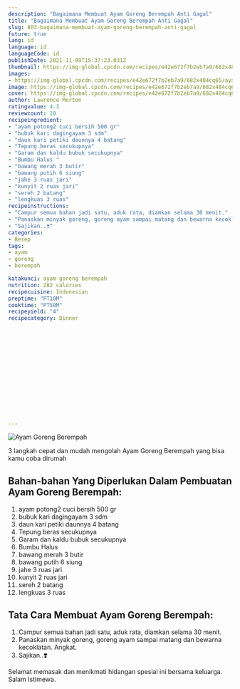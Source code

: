 ```yaml
---
description: "Bagaimana Membuat Ayam Goreng Berempah Anti Gagal"
title: "Bagaimana Membuat Ayam Goreng Berempah Anti Gagal"
slug: 803-bagaimana-membuat-ayam-goreng-berempah-anti-gagal
future: true
lang: id
language: id
languageCode: id
publishDate: 2021-11-09T15:37:23.031Z 
thumbnail: https://img-global.cpcdn.com/recipes/e42e672f7b2eb7a9/682x484cq65/ayam-goreng-berempah-foto-resep-utama.webp
images:
- https://img-global.cpcdn.com/recipes/e42e672f7b2eb7a9/682x484cq65/ayam-goreng-berempah-foto-resep-utama.webp
image: https://img-global.cpcdn.com/recipes/e42e672f7b2eb7a9/682x484cq65/ayam-goreng-berempah-foto-resep-utama.webp
cover: https://img-global.cpcdn.com/recipes/e42e672f7b2eb7a9/682x484cq65/ayam-goreng-berempah-foto-resep-utama.webp
author: Lawrence Morton
ratingvalue: 4.3
reviewcount: 10
recipeingredient:
- "ayam potong2 cuci bersih 500 gr"
- "bubuk kari dagingayam 3 sdm"
- "daun kari petiki daunnya 4 batang"
- "Tepung beras secukupnya"
- "Garam dan kaldu bubuk secukupnya"
- "Bumbu Halus "
- "bawang merah 3 butir"
- "bawang putih 6 siung"
- "jahe 3 ruas jari"
- "kunyit 2 ruas jari"
- "sereh 2 batang"
- "lengkuas 3 ruas"
recipeinstructions:
- "Campur semua bahan jadi satu, aduk rata, diamkan selama 30 menit."
- "Panaskan minyak goreng, goreng ayam sampai matang dan bewarna kecoklatan. Angkat."
- "Sajikan..❣️"
categories:
- Resep
tags:
- ayam
- goreng
- berempah

katakunci: ayam goreng berempah 
nutrition: 282 calories
recipecuisine: Indonesian
preptime: "PT10M"
cooktime: "PT50M"
recipeyield: "4"
recipecategory: Dinner


     
    
    
    
    
    
    
    
    
    
    
      
    
---
```



![Ayam Goreng Berempah](https://img-global.cpcdn.com/recipes/e42e672f7b2eb7a9/682x484cq65/ayam-goreng-berempah-foto-resep-utama.webp)

3 langkah cepat dan mudah mengolah  Ayam Goreng Berempah yang bisa kamu coba dirumah

<!--inarticleads1-->

## Bahan-bahan Yang Diperlukan Dalam Pembuatan Ayam Goreng Berempah:

1. ayam potong2 cuci bersih 500 gr
1. bubuk kari dagingayam 3 sdm
1. daun kari petiki daunnya 4 batang
1. Tepung beras secukupnya
1. Garam dan kaldu bubuk secukupnya
1. Bumbu Halus 
1. bawang merah 3 butir
1. bawang putih 6 siung
1. jahe 3 ruas jari
1. kunyit 2 ruas jari
1. sereh 2 batang
1. lengkuas 3 ruas



<!--inarticleads2-->

## Tata Cara Membuat Ayam Goreng Berempah:

1. Campur semua bahan jadi satu, aduk rata, diamkan selama 30 menit.
1. Panaskan minyak goreng, goreng ayam sampai matang dan bewarna kecoklatan. Angkat.
1. Sajikan..❣️




Selamat memasak dan menikmati hidangan spesial ini bersama keluarga. Salam Istimewa.
